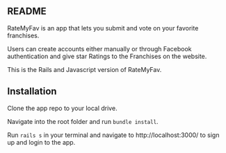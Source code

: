 ## README

RateMyFav is an app that lets you submit and vote on your favorite franchises.

Users can create accounts either manually or through Facebook authentication and give star Ratings to the Franchises on the website.

This is the Rails and Javascript version of RateMyFav.

## Installation

Clone the app repo to your local drive. 

Navigate into the root folder and run `bundle install`.

Run `rails s` in your terminal and navigate to http://localhost:3000/ to sign up and login to the app.
